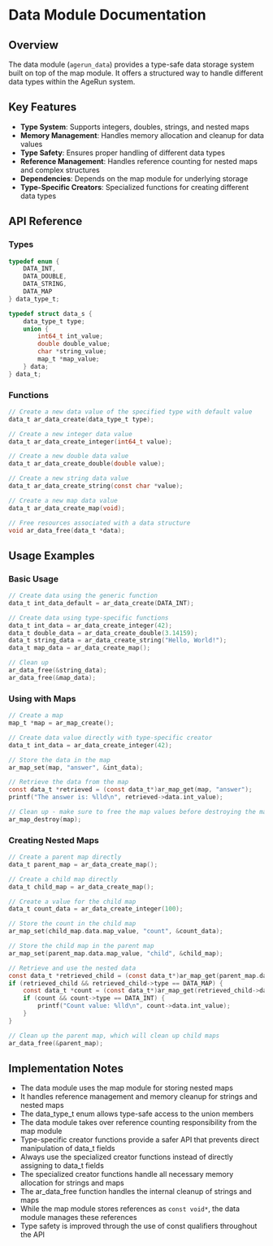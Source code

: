 # Data Module Documentation

## Overview

The data module (`agerun_data`) provides a type-safe data storage system built on top of the map module. It offers a structured way to handle different data types within the AgeRun system.

## Key Features

- **Type System**: Supports integers, doubles, strings, and nested maps
- **Memory Management**: Handles memory allocation and cleanup for data values
- **Type Safety**: Ensures proper handling of different data types
- **Reference Management**: Handles reference counting for nested maps and complex structures
- **Dependencies**: Depends on the map module for underlying storage
- **Type-Specific Creators**: Specialized functions for creating different data types

## API Reference

### Types

```c
typedef enum {
    DATA_INT,
    DATA_DOUBLE,
    DATA_STRING,
    DATA_MAP
} data_type_t;

typedef struct data_s {
    data_type_t type;
    union {
        int64_t int_value;
        double double_value;
        char *string_value;
        map_t *map_value;
    } data;
} data_t;
```

### Functions

```c
// Create a new data value of the specified type with default value
data_t ar_data_create(data_type_t type);

// Create a new integer data value
data_t ar_data_create_integer(int64_t value);

// Create a new double data value
data_t ar_data_create_double(double value);

// Create a new string data value
data_t ar_data_create_string(const char *value);

// Create a new map data value
data_t ar_data_create_map(void);

// Free resources associated with a data structure
void ar_data_free(data_t *data);
```

## Usage Examples

### Basic Usage

```c
// Create data using the generic function
data_t int_data_default = ar_data_create(DATA_INT);

// Create data using type-specific functions
data_t int_data = ar_data_create_integer(42);
data_t double_data = ar_data_create_double(3.14159);
data_t string_data = ar_data_create_string("Hello, World!");
data_t map_data = ar_data_create_map();

// Clean up
ar_data_free(&string_data);
ar_data_free(&map_data);
```

### Using with Maps

```c
// Create a map
map_t *map = ar_map_create();

// Create data value directly with type-specific creator
data_t int_data = ar_data_create_integer(42);

// Store the data in the map
ar_map_set(map, "answer", &int_data);

// Retrieve the data from the map
const data_t *retrieved = (const data_t*)ar_map_get(map, "answer");
printf("The answer is: %lld\n", retrieved->data.int_value);

// Clean up - make sure to free the map values before destroying the map
ar_map_destroy(map);
```

### Creating Nested Maps

```c
// Create a parent map directly
data_t parent_map = ar_data_create_map();

// Create a child map directly
data_t child_map = ar_data_create_map();

// Create a value for the child map
data_t count_data = ar_data_create_integer(100);

// Store the count in the child map
ar_map_set(child_map.data.map_value, "count", &count_data);

// Store the child map in the parent map
ar_map_set(parent_map.data.map_value, "child", &child_map);

// Retrieve and use the nested data
const data_t *retrieved_child = (const data_t*)ar_map_get(parent_map.data.map_value, "child");
if (retrieved_child && retrieved_child->type == DATA_MAP) {
    const data_t *count = (const data_t*)ar_map_get(retrieved_child->data.map_value, "count");
    if (count && count->type == DATA_INT) {
        printf("Count value: %lld\n", count->data.int_value);
    }
}

// Clean up the parent map, which will clean up child maps
ar_data_free(&parent_map);
```

## Implementation Notes

- The data module uses the map module for storing nested maps
- It handles reference management and memory cleanup for strings and nested maps
- The data_type_t enum allows type-safe access to the union members
- The data module takes over reference counting responsibility from the map module
- Type-specific creator functions provide a safer API that prevents direct manipulation of data_t fields
- Always use the specialized creator functions instead of directly assigning to data_t fields
- The specialized creator functions handle all necessary memory allocation for strings and maps
- The ar_data_free function handles the internal cleanup of strings and maps
- While the map module stores references as `const void*`, the data module manages these references
- Type safety is improved through the use of const qualifiers throughout the API